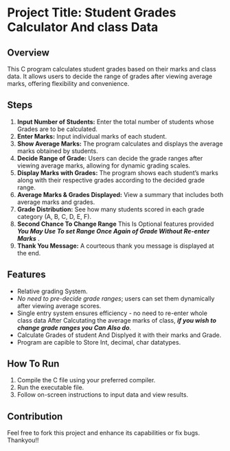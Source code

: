# Project Title: Student Grades Calculator And class Data

## Overview
This C program calculates student grades based on their marks and class data. It allows users to decide the range of grades after viewing average marks, offering flexibility and convenience.

## Steps
1. **Input Number of Students:** Enter the total number of students whose Grades are to be calculated.
2. **Enter Marks:** Input individual marks of each student.
3. **Show Average Marks:** The program calculates and displays the average marks obtained by students.
4. **Decide Range of Grade:** Users can decide the grade ranges after viewing average marks, allowing for dynamic grading scales.
5. **Display Marks with Grades:** The program shows each student’s marks along with their respective grades according to the decided grade range.
6. **Average Marks & Grades Displayed:** View a summary that includes both average marks and grades.
7. **Grade Distribution:** See how many students scored in each grade category (A, B, C, D, E, F).
8. **Second Chance To Change Range** This Is Optional features provided ***You May Use To set Range Once Again of Grade Without Re-enter Marks*** .
9. **Thank You Message:** A courteous thank you message is displayed at the end.

## Features
- Relative grading System.
- *No need to pre-decide grade ranges*; users can set them dynamically after viewing average scores.
- Single entry system ensures efficiency - no need to re-enter whole class data After Calcutating the average marks of class, ***if you wish to change grade ranges you Can Also do***.
- Calculate Grades of student And Displyed it with their marks and Grade.
- Program are capible to Store Int, decimal, char datatypes. 

## How To Run
1. Compile the C file using your preferred compiler.
2. Run the executable file.
3. Follow on-screen instructions to input data and view results.

## Contribution
Feel free to fork this project and enhance its capabilities or fix bugs.
Thankyou!!
